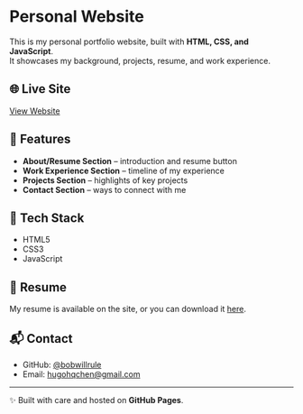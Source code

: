 # Personal Website

This is my personal portfolio website, built with **HTML, CSS, and JavaScript**.  
It showcases my background, projects, resume, and work experience.  

## 🌐 Live Site
[View Website](https://bobwillrule.github.io/Personal-Website)

## 📂 Features
- **About/Resume Section** – introduction and resume button  
- **Work Experience Section** – timeline of my experience  
- **Projects Section** – highlights of key projects  
- **Contact Section** – ways to connect with me  

## 🚀 Tech Stack
- HTML5  
- CSS3  
- JavaScript  

## 📄 Resume
My resume is available on the site, or you can download it [here](resume.pdf).  

## 📬 Contact
- GitHub: [@bobwillrule](https://github.com/bobwillrule)  
- Email: hugohqchen@gmail.com

---
✨ Built with care and hosted on **GitHub Pages**.